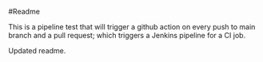 #Readme

This is a pipeline test that will trigger a github action on every push to main branch and a pull request; which triggers a Jenkins pipeline for a CI job.


Updated readme.